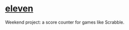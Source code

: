 # [eleven](https://www.youtube.com/watch?v=G2Y0oqZOyl0)

Weekend project: a score counter for games like Scrabble.